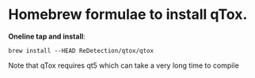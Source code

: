 Homebrew formulae to install qTox.
=============

**Oneline tap and install**:

    brew install --HEAD ReDetection/qtox/qtox

Note that qTox requires qt5 which can take a very long time to compile
